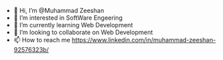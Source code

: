 - 👋 Hi, I’m @Muhammad Zeeshan
- 👀 I’m interested in SoftWare Engeering
- 🌱 I’m currently learning Web Development
- 💞️ I’m looking to collaborate on Web Development
- 📫 How to reach me https://www.linkedin.com/in/muhammad-zeeshan-92576323b/

<!---
GuruZeeshan/GuruZeeshan is a ✨ special ✨ repository because its `README.md` (this file) appears on your GitHub profile.
You can click the Preview link to take a look at your changes.
--->
